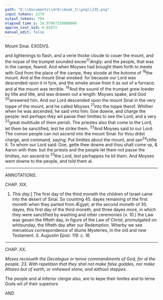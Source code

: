 ```yaml
---
path: "E:\\Documents\\drb\\book_1\\png\\235.png"
input_tokens: 2270
output_tokens: 794
elapsed_time_s: 16.97967320000008
approx_cost_usd: 0.01872
manual_edit: false
---
```

Mount Sinai. EXODVS.

and lightenings to flash, and a verie thicke cloude to couer the mount, and the noyse of the trumpet sounded excee<sup>17</sup>dingly: and the people, that was in the campe, feared. And when Moyses had brought them forth to meete with God from the place of the campe, they stoode at the botome of <sup>18</sup>the mount. And al the mount Sinai smoked: for because our Lord was descended vpon it in fyre, and the smoke arose from it as out of a fornace: and al the mount was terrible. <sup>19</sup>And the sound of the trumpet grew lowder by litle and litle, and was drawen out a length: Moyses spake, and God <sup>20</sup>answered him. And our Lord descended vpon the mount Sinai in the very toppe of the mount, and he called Moyses <sup>21</sup>into the toppe therof. Whither when he was ascended, he said vnto him: Goe downe, and charge the people: lest perhaps they wil passe their limittes to see the Lord, and a very <sup>22</sup>great multitude of them perish. The priestes also that come to the Lord, let them be sanctified, lest he strike them. <sup>23</sup>And Moyses said to our Lord: The comon people can not ascend into the mount Sinai: for thou didst charge, and command, saying: Put limittes about the mount, and san<sup>24</sup>ctifie it. To whom our Lord said: Goe, gette thee downe and thou shalt come vp, & Aaron with thee: but the priests and the people let them not passe the limittes, nor ascend to <sup>25</sup>the Lord, lest perhappes he kil them. And Moyses went downe to the people, and told them al.

<hr>

ANNOTATIONS.

CHAP. XIX.

1. *This day.*] The first day of the third moneth the children of Israel came into the desert of Sinai. So counting 45. dayes remaining of the first moneth when they parted from Ægypt, al the second moneth of 30. dayes, this first day of the third moneth, and three dayes more, in which they were sanctified by washing and other ceremonies (v. 10.) the Law was geuen the fifteth day, in figure of the Law of Christ, promulgated on whitsunday, the fifteth day after our Redemption. Wherby we see meruelous correspondence of diuine Mysteries, in the old and new Testament. *S. Augustin Epist. 119. c. 16.*

<hr>

CHAP. XX.

*Moses receiueth the Decalogue or tenne commandments of God, for al the people. 23. With repetition that they shal not make false goddes, nor make Altares but of earth, or vnhewed stone, and without steppes.*

<aside>The people and al inferior clergie also, are to kepe their limites and to lerne Gods wil of their superiors</aside>

[^1]: The people and al inferior clergie also, are to kepe their limites and to lerne Gods wil of their superiors

AND